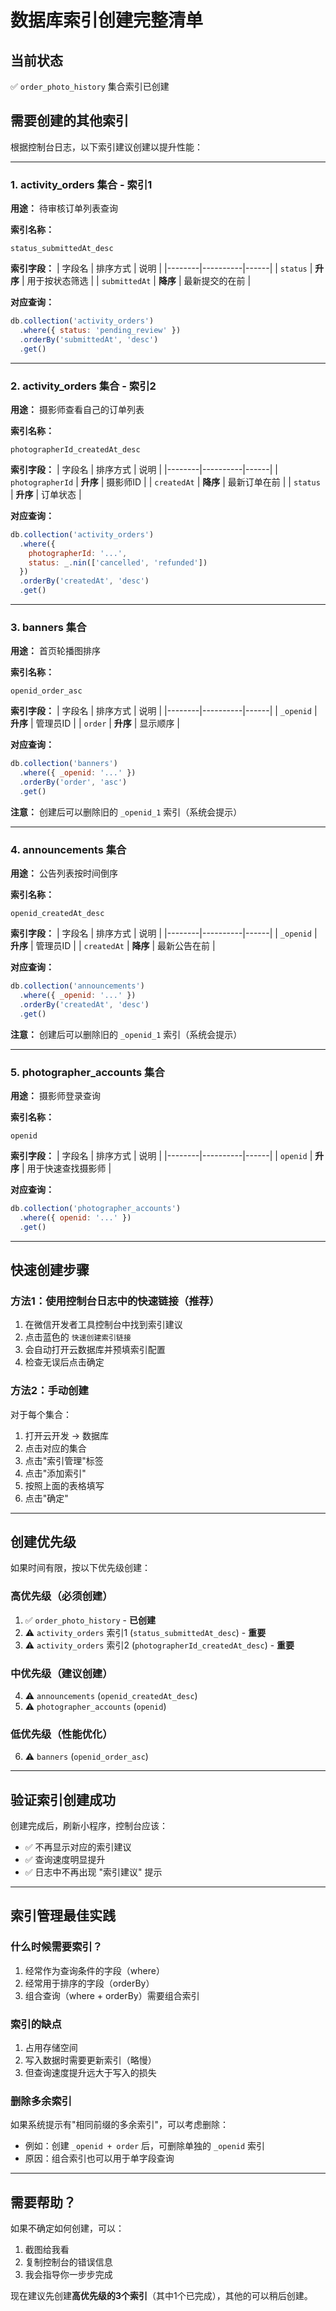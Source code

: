 # 数据库索引创建完整清单

## 当前状态

✅ `order_photo_history` 集合索引已创建

## 需要创建的其他索引

根据控制台日志，以下索引建议创建以提升性能：

---

### 1. activity_orders 集合 - 索引1

**用途：** 待审核订单列表查询

**索引名称：**
```
status_submittedAt_desc
```

**索引字段：**
| 字段名 | 排序方式 | 说明 |
|--------|----------|------|
| `status` | **升序** | 用于按状态筛选 |
| `submittedAt` | **降序** | 最新提交的在前 |

**对应查询：**
```javascript
db.collection('activity_orders')
  .where({ status: 'pending_review' })
  .orderBy('submittedAt', 'desc')
  .get()
```

---

### 2. activity_orders 集合 - 索引2

**用途：** 摄影师查看自己的订单列表

**索引名称：**
```
photographerId_createdAt_desc
```

**索引字段：**
| 字段名 | 排序方式 | 说明 |
|--------|----------|------|
| `photographerId` | **升序** | 摄影师ID |
| `createdAt` | **降序** | 最新订单在前 |
| `status` | **升序** | 订单状态 |

**对应查询：**
```javascript
db.collection('activity_orders')
  .where({ 
    photographerId: '...',
    status: _.nin(['cancelled', 'refunded'])
  })
  .orderBy('createdAt', 'desc')
  .get()
```

---

### 3. banners 集合

**用途：** 首页轮播图排序

**索引名称：**
```
openid_order_asc
```

**索引字段：**
| 字段名 | 排序方式 | 说明 |
|--------|----------|------|
| `_openid` | **升序** | 管理员ID |
| `order` | **升序** | 显示顺序 |

**对应查询：**
```javascript
db.collection('banners')
  .where({ _openid: '...' })
  .orderBy('order', 'asc')
  .get()
```

**注意：** 创建后可以删除旧的 `_openid_1` 索引（系统会提示）

---

### 4. announcements 集合

**用途：** 公告列表按时间倒序

**索引名称：**
```
openid_createdAt_desc
```

**索引字段：**
| 字段名 | 排序方式 | 说明 |
|--------|----------|------|
| `_openid` | **升序** | 管理员ID |
| `createdAt` | **降序** | 最新公告在前 |

**对应查询：**
```javascript
db.collection('announcements')
  .where({ _openid: '...' })
  .orderBy('createdAt', 'desc')
  .get()
```

**注意：** 创建后可以删除旧的 `_openid_1` 索引（系统会提示）

---

### 5. photographer_accounts 集合

**用途：** 摄影师登录查询

**索引名称：**
```
openid
```

**索引字段：**
| 字段名 | 排序方式 | 说明 |
|--------|----------|------|
| `openid` | **升序** | 用于快速查找摄影师 |

**对应查询：**
```javascript
db.collection('photographer_accounts')
  .where({ openid: '...' })
  .get()
```

---

## 快速创建步骤

### 方法1：使用控制台日志中的快速链接（推荐）

1. 在微信开发者工具控制台中找到索引建议
2. 点击蓝色的 `快速创建索引链接`
3. 会自动打开云数据库并预填索引配置
4. 检查无误后点击确定

### 方法2：手动创建

对于每个集合：
1. 打开云开发 → 数据库
2. 点击对应的集合
3. 点击"索引管理"标签
4. 点击"添加索引"
5. 按照上面的表格填写
6. 点击"确定"

---

## 创建优先级

如果时间有限，按以下优先级创建：

### 高优先级（必须创建）
1. ✅ `order_photo_history` - **已创建**
2. ⚠️ `activity_orders` 索引1 (`status_submittedAt_desc`) - **重要**
3. ⚠️ `activity_orders` 索引2 (`photographerId_createdAt_desc`) - **重要**

### 中优先级（建议创建）
4. ⚠️ `announcements` (`openid_createdAt_desc`)
5. ⚠️ `photographer_accounts` (`openid`)

### 低优先级（性能优化）
6. ⚠️ `banners` (`openid_order_asc`)

---

## 验证索引创建成功

创建完成后，刷新小程序，控制台应该：
- ✅ 不再显示对应的索引建议
- ✅ 查询速度明显提升
- ✅ 日志中不再出现 "索引建议" 提示

---

## 索引管理最佳实践

### 什么时候需要索引？
1. 经常作为查询条件的字段（where）
2. 经常用于排序的字段（orderBy）
3. 组合查询（where + orderBy）需要组合索引

### 索引的缺点
1. 占用存储空间
2. 写入数据时需要更新索引（略慢）
3. 但查询速度提升远大于写入的损失

### 删除多余索引
如果系统提示有"相同前缀的多余索引"，可以考虑删除：
- 例如：创建 `_openid + order` 后，可删除单独的 `_openid` 索引
- 原因：组合索引也可以用于单字段查询

---

## 需要帮助？

如果不确定如何创建，可以：
1. 截图给我看
2. 复制控制台的错误信息
3. 我会指导你一步步完成

现在建议先创建**高优先级的3个索引**（其中1个已完成），其他的可以稍后创建。

